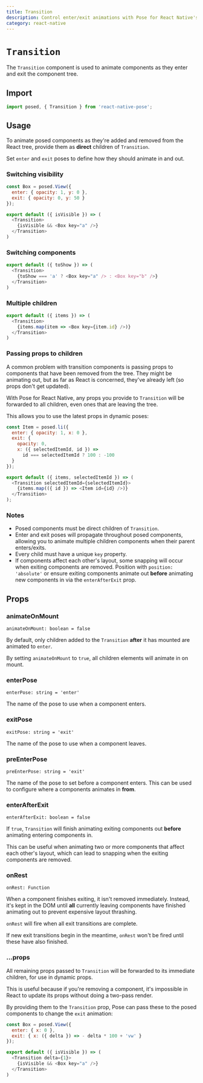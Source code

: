 ```yaml
---
title: Transition
description: Control enter/exit animations with Pose for React Native's Transition component
category: react-native
---
```


# `Transition`

The `Transition` component is used to animate components as they enter and exit the component tree.

<TOC />

## Import

```javascript
import posed, { Transition } from 'react-native-pose';
```

## Usage

To animate posed components as they're added and removed from the React tree, provide them as **direct** children of `Transition`.

Set `enter` and `exit` poses to define how they should animate in and out.

### Switching visibility

```javascript
const Box = posed.View({
  enter: { opacity: 1, y: 0 },
  exit: { opacity: 0, y: 50 }
});

export default ({ isVisible }) => (
  <Transition>
    {isVisible && <Box key="a" />}
  </Transition>
)
```

### Switching components

```javascript
export default ({ toShow }) => (
  <Transition>
    {toShow === 'a' ? <Box key="a" /> : <Box key="b" />}
  </Transition>
)
```

### Multiple children

```javascript
export default ({ items }) => (
  <Transition>
    {items.map(item => <Box key={item.id} />)}
  </Transition>
)
```

### Passing props to children

A common problem with transition components is passing props to components that have been removed from the tree. They might be animating out, but as far as React is concerned, they've already left (so props don't get updated).

With Pose for React Native, any props you provide to `Transition` will be forwarded to all children, even ones that are leaving the tree.

This allows you to use the latest props in dynamic poses:

```javascript
const Item = posed.li({
  enter: { opacity: 1, x: 0 },
  exit: {
    opacity: 0,
    x: ({ selectedItemId, id }) =>
      id === selectedItemId ? 100 : -100
  }
});

export default ({ items, selectedItemId }) => (
  <Transition selectedItemId={selectedItemId}>
    {items.map(({ id }) => <Item id={id} />)}
  </Transition>
);
```

### Notes

- Posed components must be direct children of `Transition`.
- Enter and exit poses will propagate throughout posed components, allowing you to animate multiple children components when their parent enters/exits.
- Every child must have a unique `key` property.
- If components affect each other's layout, some snapping will occur when exiting components are removed. Position with `position: 'absolute'` or ensure exiting components animate out **before** animating new components in via the `enterAfterExit` prop. 

## Props

### animateOnMount

`animateOnMount: boolean = false`

By default, only children added to the `Transition` **after** it has mounted are animated to `enter`.

By setting `animateOnMount` to `true`, all children elements will animate in on mount.

### enterPose

`enterPose: string = 'enter'`

The name of the pose to use when a component enters.

### exitPose

`exitPose: string = 'exit'`

The name of the pose to use when a component leaves.

### preEnterPose

`preEnterPose: string = 'exit'`

The name of the pose to set before a component enters. This can be used to configure where a components animates in **from**.

### enterAfterExit

`enterAfterExit: boolean = false`

If `true`, `Transition` will finish animating exiting components out **before** animating entering components in.

This can be useful when animating two or more components that affect each other's layout, which can lead to snapping when the exiting components are removed.

### onRest

`onRest: Function`

When a component finishes exiting, it isn't removed immediately. Instead, it's kept in the DOM until **all** currently leaving components have finished animating out to prevent expensive layout thrashing.

`onRest` will fire when all exit transitions are complete.

If new exit transitions begin in the meantime, `onRest` won't be fired until these have also finished.

### ...props

All remaining props passed to `Transition` will be forwarded to its immediate children, for use in dynamic props.

This is useful because if you're removing a component, it's impossible in React to update its props without doing a two-pass render.

By providing them to the `Transition` prop, Pose can pass these to the posed components to change the `exit` animation:

```javascript
const Box = posed.View({
  enter: { x: 0 },
  exit: { x: ({ delta }) => - delta * 100 + 'vw' }
});

export default ({ isVisible }) => (
  <Transition delta={1}>
    {isVisible && <Box key="a" />}
  </Transition>
)
```
